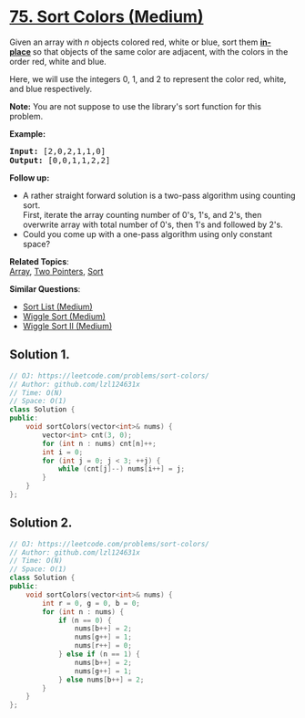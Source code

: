 # [75. Sort Colors (Medium)](https://leetcode.com/problems/sort-colors/)

<p>Given an array with <em>n</em> objects colored red, white or blue, sort them <strong><a href="https://en.wikipedia.org/wiki/In-place_algorithm" target="_blank">in-place</a>&nbsp;</strong>so that objects of the same color are adjacent, with the colors in the order red, white and blue.</p>

<p>Here, we will use the integers 0, 1, and 2 to represent the color red, white, and blue respectively.</p>

<p><strong>Note:</strong>&nbsp;You are not suppose to use the library's sort function for this problem.</p>

<p><strong>Example:</strong></p>

<pre><strong>Input:</strong> [2,0,2,1,1,0]
<strong>Output:</strong> [0,0,1,1,2,2]</pre>

<p><strong>Follow up:</strong></p>

<ul>
	<li>A rather straight forward solution is a two-pass algorithm using counting sort.<br>
	First, iterate the array counting number of 0's, 1's, and 2's, then overwrite array with total number of 0's, then 1's and followed by 2's.</li>
	<li>Could you come up with a&nbsp;one-pass algorithm using only constant space?</li>
</ul>


**Related Topics**:  
[Array](https://leetcode.com/tag/array/), [Two Pointers](https://leetcode.com/tag/two-pointers/), [Sort](https://leetcode.com/tag/sort/)

**Similar Questions**:
* [Sort List (Medium)](https://leetcode.com/problems/sort-list/)
* [Wiggle Sort (Medium)](https://leetcode.com/problems/wiggle-sort/)
* [Wiggle Sort II (Medium)](https://leetcode.com/problems/wiggle-sort-ii/)

## Solution 1.

```cpp
// OJ: https://leetcode.com/problems/sort-colors/
// Author: github.com/lzl124631x
// Time: O(N)
// Space: O(1)
class Solution {
public:
    void sortColors(vector<int>& nums) {
        vector<int> cnt(3, 0);
        for (int n : nums) cnt[n]++;
        int i = 0;
        for (int j = 0; j < 3; ++j) {
            while (cnt[j]--) nums[i++] = j;
        }
    }
};
```

## Solution 2.

```cpp
// OJ: https://leetcode.com/problems/sort-colors/
// Author: github.com/lzl124631x
// Time: O(N)
// Space: O(1)
class Solution {
public:
    void sortColors(vector<int>& nums) {
        int r = 0, g = 0, b = 0;
        for (int n : nums) {
            if (n == 0) {
                nums[b++] = 2;
                nums[g++] = 1;
                nums[r++] = 0;
            } else if (n == 1) {
                nums[b++] = 2;
                nums[g++] = 1;
            } else nums[b++] = 2;
        }
    }
};
```